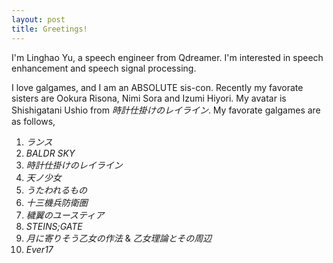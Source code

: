 ```yaml
---
layout: post
title: Greetings!
---
```


I'm Linghao Yu, a speech engineer from Qdreamer. I'm interested in speech enhancement and speech signal processing.


I love galgames, and I am an ABSOLUTE sis-con. Recently my favorate sisters are Ookura Risona, Nimi Sora and Izumi Hiyori. My avatar is Shishigatani Ushio from *時計仕掛けのレイライン*. My favorate galgames are as follows,

1. *ランス*
2. *BALDR SKY*
3. *時計仕掛けのレイライン*
4. *天ノ少女*
5. *うたわれるもの*
6. *十三機兵防衛圏*
7. *穢翼のユースティア*
8. *STEINS;GATE*
9. *月に寄りそう乙女の作法* & *乙女理論とその周辺*
10. *Ever17*

